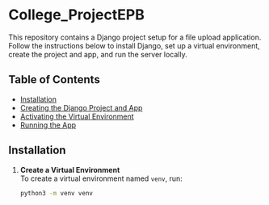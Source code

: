 # College_ProjectEPB

This repository contains a Django project setup for a file upload application. Follow the instructions below to install Django, set up a virtual environment, create the project and app, and run the server locally.

## Table of Contents
- [Installation](#installation)
- [Creating the Django Project and App](#creating-the-django-project-and-app)
- [Activating the Virtual Environment](#activating-the-virtual-environment)
- [Running the App](#running-the-app)

## Installation

1. **Create a Virtual Environment**  
   To create a virtual environment named `venv`, run:
   ```bash
   python3 -m venv venv
